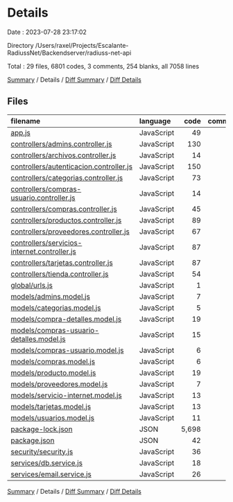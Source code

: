 # Details

Date : 2023-07-28 23:17:02

Directory /Users/raxel/Projects/Escalante-RadiussNet/Backendserver/radiuss-net-api

Total : 29 files,  6801 codes, 3 comments, 254 blanks, all 7058 lines

[Summary](results.md) / Details / [Diff Summary](diff.md) / [Diff Details](diff-details.md)

## Files
| filename | language | code | comment | blank | total |
| :--- | :--- | ---: | ---: | ---: | ---: |
| [app.js](/app.js) | JavaScript | 49 | 0 | 13 | 62 |
| [controllers/admins.controller.js](/controllers/admins.controller.js) | JavaScript | 130 | 1 | 35 | 166 |
| [controllers/archivos.controller.js](/controllers/archivos.controller.js) | JavaScript | 14 | 0 | 3 | 17 |
| [controllers/autenticacion.controller.js](/controllers/autenticacion.controller.js) | JavaScript | 150 | 1 | 39 | 190 |
| [controllers/categorias.controller.js](/controllers/categorias.controller.js) | JavaScript | 73 | 0 | 19 | 92 |
| [controllers/compras-usuario.controller.js](/controllers/compras-usuario.controller.js) | JavaScript | 14 | 0 | 5 | 19 |
| [controllers/compras.controller.js](/controllers/compras.controller.js) | JavaScript | 45 | 0 | 10 | 55 |
| [controllers/productos.controller.js](/controllers/productos.controller.js) | JavaScript | 89 | 0 | 21 | 110 |
| [controllers/proveedores.controller.js](/controllers/proveedores.controller.js) | JavaScript | 67 | 0 | 17 | 84 |
| [controllers/servicios-internet.controller.js](/controllers/servicios-internet.controller.js) | JavaScript | 87 | 0 | 16 | 103 |
| [controllers/tarjetas.controller.js](/controllers/tarjetas.controller.js) | JavaScript | 87 | 0 | 26 | 113 |
| [controllers/tienda.controller.js](/controllers/tienda.controller.js) | JavaScript | 54 | 0 | 11 | 65 |
| [global/urls.js](/global/urls.js) | JavaScript | 1 | 0 | 1 | 2 |
| [models/admins.model.js](/models/admins.model.js) | JavaScript | 7 | 0 | 2 | 9 |
| [models/categorias.model.js](/models/categorias.model.js) | JavaScript | 5 | 0 | 2 | 7 |
| [models/compra-detalles.model.js](/models/compra-detalles.model.js) | JavaScript | 19 | 0 | 2 | 21 |
| [models/compras-usuario-detalles.model.js](/models/compras-usuario-detalles.model.js) | JavaScript | 15 | 0 | 2 | 17 |
| [models/compras-usuario.model.js](/models/compras-usuario.model.js) | JavaScript | 6 | 0 | 2 | 8 |
| [models/compras.model.js](/models/compras.model.js) | JavaScript | 6 | 0 | 2 | 8 |
| [models/producto.model.js](/models/producto.model.js) | JavaScript | 19 | 0 | 2 | 21 |
| [models/proveedores.model.js](/models/proveedores.model.js) | JavaScript | 7 | 0 | 2 | 9 |
| [models/servicio-internet.model.js](/models/servicio-internet.model.js) | JavaScript | 13 | 0 | 2 | 15 |
| [models/tarjetas.model.js](/models/tarjetas.model.js) | JavaScript | 13 | 0 | 2 | 15 |
| [models/usuarios.model.js](/models/usuarios.model.js) | JavaScript | 11 | 0 | 2 | 13 |
| [package-lock.json](/package-lock.json) | JSON | 5,698 | 0 | 1 | 5,699 |
| [package.json](/package.json) | JSON | 42 | 0 | 1 | 43 |
| [security/security.js](/security/security.js) | JavaScript | 36 | 0 | 8 | 44 |
| [services/db.service.js](/services/db.service.js) | JavaScript | 18 | 0 | 3 | 21 |
| [services/email.service.js](/services/email.service.js) | JavaScript | 26 | 1 | 3 | 30 |

[Summary](results.md) / Details / [Diff Summary](diff.md) / [Diff Details](diff-details.md)